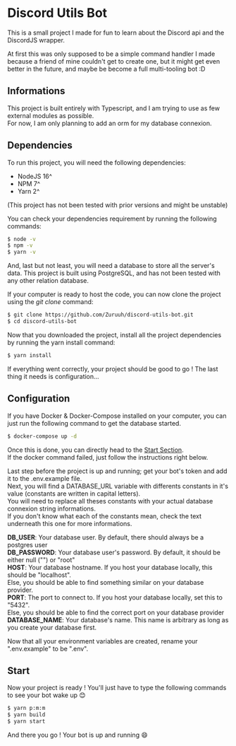 # Discord Utils Bot

This is a small project I made for fun to learn about the Discord api and the DiscordJS wrapper.

At first this was only supposed to be a simple command handler I made because a friend of mine couldn't get to create one, but it might get even better in the future, and maybe be become a full multi-tooling bot :D

## Informations

This project is built entirely with Typescript, and I am trying to use as few external modules as possible.  
For now, I am only planning to add an orm for my database connexion.

## Dependencies

To run this project, you will need the following dependencies:

- NodeJS 16^
- NPM 7^
- Yarn 2^

(This project has not been tested with prior versions and might be unstable)

You can check your dependencies requirement by running the following commands:

```bash
$ node -v
$ npm -v
$ yarn -v
```

And, last but not least, you will need a database to store all the server's data. This project is built using PostgreSQL, and has not been tested with any other relation database.

If your computer is ready to host the code, you can now clone the project using the _git clone_ command:

```bash
$ git clone https://github.com/Zuruuh/discord-utils-bot.git
$ cd discord-utils-bot
```

Now that you downloaded the project, install all the project dependencies by running the yarn install command:

```bash
$ yarn install
```

If everything went correctly, your project should be good to go ! The last thing it needs is configuration...

## Configuration

If you have Docker & Docker-Compose installed on your computer, you can just run the following command to get the database started.
```bash
$ docker-compose up -d
```
Once this is done, you can directly head to the [Start Section](#start).   
If the docker command failed, just follow the instructions right below.   

Last step before the project is up and running; get your bot's token and add it to the .env.example file.  
Next, you will find a DATABASE_URL variable with differents constants in it's value (constants are written in capital letters).  
You will need to replace all theses constants with your actual database connexion string informations.  
If you don't know what each of the constants mean, check the text underneath this one for more informations.

**DB_USER**: Your database user. By default, there should always be a postgres user  
**DB_PASSWORD**: Your database user's password. By default, it should be either null ("") or "root"  
**HOST**: Your database hostname. If you host your database locally, this should be "localhost".  
 Else, you should be able to find something similar on your database provider.  
**PORT**: The port to connect to. If you host your database locally, set this to "5432".  
 Else, you should be able to find the correct port on your database provider  
**DATABASE_NAME**: Your database's name. This name is arbitrary as long as you create your database first.

Now that all your environment variables are created, rename your ".env.example" to be ".env".

## Start <a name="start"></a>

Now your project is ready ! You'll just have to type the following commands to see your bot wake up 😊

```bash
$ yarn p:m:m
$ yarn build
$ yarn start
```

And there you go ! Your bot is up and running 😄

